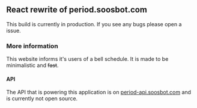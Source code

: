 ## React rewrite of period.soosbot.com

This build is currently in production. If you see any bugs please open a issue.

### More information
This website informs it's users of a bell schedule. It is made to be minimalistic and ~~fast~~.


#### API
The API that is powering this application is on [period-api.soosbot.com](https://period-api.soosbot.com) and is currently not open source.
